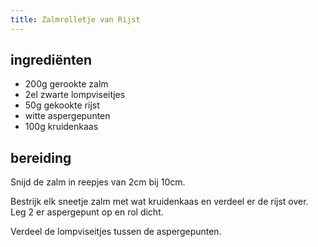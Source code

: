 ```yaml
---
title: Zalmrolletje van Rijst
---
```


## ingrediënten
* 200g gerookte zalm
* 2el zwarte lompviseitjes
* 50g gekookte rijst
* witte aspergepunten
* 100g kruidenkaas

## bereiding
Snijd de zalm in reepjes van 2cm bij 10cm.

Bestrijk elk sneetje zalm met wat kruidenkaas en verdeel er de rijst over. Leg 2 er aspergepunt op en rol dicht.

Verdeel de lompviseitjes tussen de aspergepunten.

